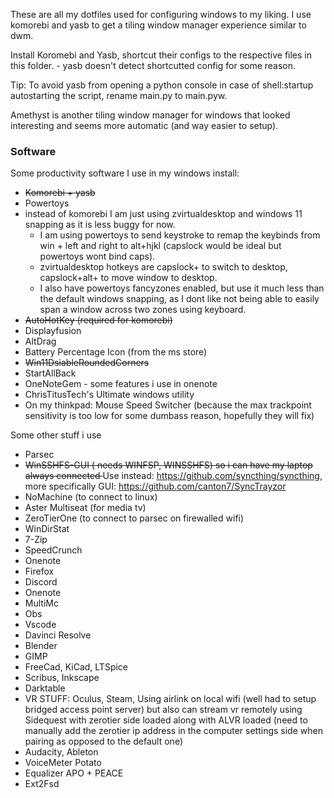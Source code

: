These are all my dotfiles used for configuring windows to my liking. I use komorebi and yasb to get a tiling window manager experience similar to dwm. 

Install Koromebi and Yasb, shortcut their configs to the respective files in this folder. - yasb doesn't detect shortcutted config for some reason.

Tip: To avoid yasb from opening a python console in case of shell:startup autostarting the script, rename main.py to main.pyw.

Amethyst is another tiling window manager for windows that looked interesting and seems more automatic (and way easier to setup).

### Software

Some productivity software I use in my windows install:

* <strike> Komorebi + yasb </strike>
* Powertoys
* instead of komorebi I am just using zvirtualdesktop and windows 11 snapping as it is less buggy for now.
    * I am using powertoys to send keystroke to remap the keybinds from win + left and right to alt+hjkl (capslock would be ideal but powertoys wont bind caps).  
    * zvirtualdesktop hotkeys are capslock+<number> to switch to desktop, capslock+alt+<number> to move window to desktop.
    * I also have powertoys fancyzones enabled, but use it much less than the default windows snapping, as I dont like not being able to easily span a window across two zones using keyboard. 
* <strike> AutoHotKey (required for komorebi) </strike>
* Displayfusion
* AltDrag
* Battery Percentage Icon (from the ms store)
* <strike> Win11DsiableRoundedCorners </strike>
* StartAllBack
* OneNoteGem - some features i use in onenote
* ChrisTitusTech's Ultimate windows utility
* On my thinkpad: Mouse Speed Switcher (because the max trackpoint sensitivity is too low for some dumbass reason, hopefully they will fix)

Some other stuff i use
* Parsec
* <strike> WinSSHFS-GUI ( needs WINFSP, WINSSHFS) so i can have my laptop always connected </strike>
      Use instead: https://github.com/syncthing/syncthing, more specifically GUI: https://github.com/canton7/SyncTrayzor
* NoMachine (to connect to linux)
* Aster Multiseat (for media tv)
* ZeroTierOne (to connect to parsec on firewalled wifi)
* WinDirStat
* 7-Zip
* SpeedCrunch
* Onenote
* Firefox
* Discord
* Onenote
* MultiMc
* Obs
* Vscode
* Davinci Resolve
* Blender
* GIMP
* FreeCad, KiCad, LTSpice
* Scribus, Inkscape
* Darktable
* VR STUFF: Oculus, Steam, Using airlink on local wifi (well had to setup bridged access point server) but also can stream vr remotely using Sidequest with zerotier side loaded along with ALVR loaded (need to manually add the zerotier ip address in the computer settings side when pairing as opposed to the default one)
* Audacity, Ableton
* VoiceMeter Potato
* Equalizer APO + PEACE
* Ext2Fsd
